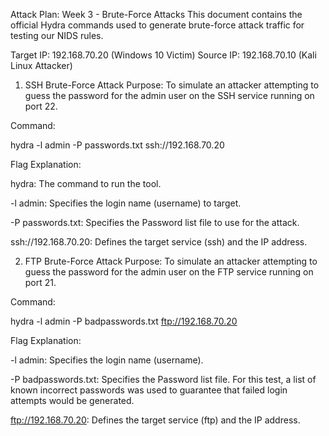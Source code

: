 Attack Plan: Week 3 - Brute-Force Attacks
This document contains the official Hydra commands used to generate brute-force attack traffic for testing our NIDS rules.

Target IP: 192.168.70.20 (Windows 10 Victim)
Source IP: 192.168.70.10 (Kali Linux Attacker)

1. SSH Brute-Force Attack
Purpose: To simulate an attacker attempting to guess the password for the admin user on the SSH service running on port 22.

Command:

hydra -l admin -P passwords.txt ssh://192.168.70.20

Flag Explanation:

hydra: The command to run the tool.

-l admin: Specifies the login name (username) to target.

-P passwords.txt: Specifies the Password list file to use for the attack.

ssh://192.168.70.20: Defines the target service (ssh) and the IP address.

2. FTP Brute-Force Attack
Purpose: To simulate an attacker attempting to guess the password for the admin user on the FTP service running on port 21.

Command:

hydra -l admin -P badpasswords.txt ftp://192.168.70.20

Flag Explanation:

-l admin: Specifies the login name (username).

-P badpasswords.txt: Specifies the Password list file. For this test, a list of known incorrect passwords was used to guarantee that failed login attempts would be generated.

ftp://192.168.70.20: Defines the target service (ftp) and the IP address.
